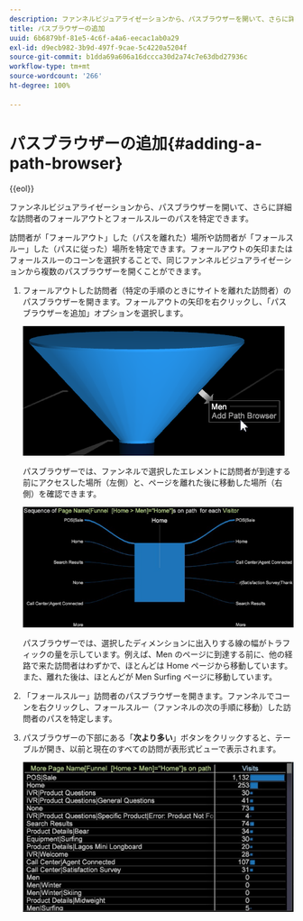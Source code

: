 ```yaml
---
description: ファンネルビジュアライゼーションから、パスブラウザーを開いて、さらに詳細な訪問者のフォールアウトとフォールスルーのパスを特定できます。
title: パスブラウザーの追加
uuid: 6b6879bf-81e5-4c6f-a4a6-eecac1ab0a29
exl-id: d9ecb982-3b9d-497f-9cae-5c4220a5204f
source-git-commit: b1dda69a606a16dccca30d2a74c7e63dbd27936c
workflow-type: tm+mt
source-wordcount: '266'
ht-degree: 100%

---
```


# パスブラウザーの追加{#adding-a-path-browser}

{{eol}}

ファンネルビジュアライゼーションから、パスブラウザーを開いて、さらに詳細な訪問者のフォールアウトとフォールスルーのパスを特定できます。

<!-- <a id="section_874AAAA89CB440EA9EABC514E987B613"></a> -->

訪問者が「フォールアウト」した（パスを離れた）場所や訪問者が「フォールスルー」した（パスに従った）場所を特定できます。フォールアウトの矢印またはフォールスルーのコーンを選択することで、同じファンネルビジュアライゼーションから複数のパスブラウザーを開くことができます。

1. フォールアウトした訪問者（特定の手順のときにサイトを離れた訪問者）のパスブラウザーを開きます。フォールアウトの矢印を右クリックし、「パスブラウザーを追加」オプションを選択します。

   ![](assets/funnel_path_browser_1.png)

   パスブラウザーでは、ファンネルで選択したエレメントに訪問者が到達する前にアクセスした場所（左側）と、ページを離れた後に移動した場所（右側）を確認できます。

   ![](assets/funnel_path_browser_2.png)

   パスブラウザーでは、選択したディメンションに出入りする線の幅がトラフィックの量を示しています。例えば、Men のページに到達する前に、他の経路で来た訪問者はわずかで、ほとんどは Home ページから移動しています。また、離れた後は、ほとんどが Men Surfing ページに移動しています。

1. 「フォールスルー」訪問者のパスブラウザーを開きます。ファンネルでコーンを右クリックし、フォールスルー（ファンネルの次の手順に移動）した訪問者のパスを特定します。
1. パスブラウザーの下部にある「**次より多い**」ボタンをクリックすると、テーブルが開き、以前と現在のすべての訪問が表形式ビューで表示されます。

   ![](assets/path_browser_more.png)
